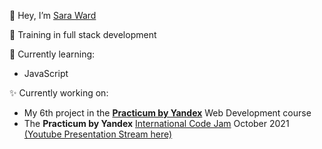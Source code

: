 👋 Hey, I’m [Sara Ward](https://www.linkedin.com/in/sara-ward47/)

👀 Training in full stack development

🌱 Currently learning: 
- JavaScript 

✨ Currently working on:
- My 6th project in the [__Practicum by Yandex__](https://practicum.yandex.com/) Web Development course
- The __Practicum by Yandex__ [International Code Jam](https://github.com/tatianakomar/travelable) October 2021 
[(Youtube Presentation Stream here)](https://www.youtube.com/watch?v=tlbog5L6ONY)

<!--- 💞️ I’m looking to collaborate on ...
- 📫 How to reach me ... --->

<!---
warsdd/warsdd is a ✨ special ✨ repository because its `README.md` (this file) appears on your GitHub profile.
You can click the Preview link to take a look at your changes.
--->
